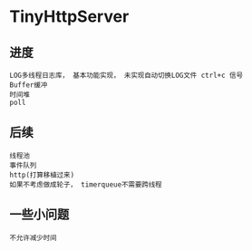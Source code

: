 # TinyHttpServer

## 进度
    LOG多线程日志库， 基本功能实现， 未实现自动切换LOG文件 ctrl+c 信号
    Buffer缓冲
    时间堆
    poll
## 后续
    线程池
    事件队列
    http(打算移植过来)
    如果不考虑做成轮子， timerqueue不需要跨线程
## 一些小问题
    不允许减少时间